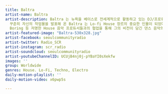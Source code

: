 ```yaml
---
title: Baltra
artist-name: Baltra
artist-description: Baltra 는 뉴욕을 베이스로 전세계적으로 활동하고 있는 DJ/프로듀서다. 언더그라운드 댄스 뮤직 레이블들에서
  꾸준히 자신의 작업물을 발표해 온 Baltra 는 Lo-fi House 장르의 중요한 인물이 되었다. Yaeji, DJ Seinfeld, DJ
  Boring 등 저명한 House 음악 프로듀서들과의 협업을 통해 그의 비전이 담긴 댄스 음악의 미래를 계속 그려내고 있다.
artist-featured-image: "Baltra-530x328.jpg"
artist-facebook: seoulcommunityradio
artist-twitter: Radio_SCR
artist-instagram: scr_radio
artist-soundcloud: seoulcommunityradio
artist-youtubeChannelID: UCUjB4nj0j-pYBaYI0sXekfw
images: ''
group: Worldwide
genres: House. Lo-Fi, Techno, Electro
daily-motion-playlist: ''
daily-motion-video: x6pwp5s

---
```

